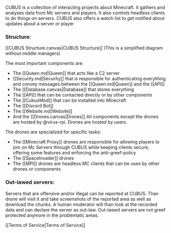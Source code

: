 
CUBUS is a collection of interacting projects about Minecraft.
It gathers and analyses data from Mc servers and players. It also controls headless clients to do things on servers.  CUBUS also offers a watch list to get notified about updates about a server or player 

### __Structure__: 
[[CUBUS Structure.canvas|CUBUS Structure]] (This is a simplified diagram without middle managers)

The most important components are:
- The [[Queen.md|Queen]] that acts like a C2 server
- [[Security.md|Security]] that is responsible for authenticating everything and convey messages between the [[Queen.md|Queen]] and the [[API]]
- The [[Database.canvas|Database]] that stores everything
- The [[API]] that can be contacted directly or by other components
- The [[CubusMod]] that can be installed into Minecraft
- The [[Discord Bot]]
- The [[Website.md|Website]]
- And the [[Drones.canvas|Drones]]
All components except the drones are hosted by @virus-rpi. Drones are hosted by users.

The drones are specialized for specific tasks:
- The [[Minecraft Proxy]] drones are responsible for allowing players to join on Mc Servers through CUBUS while keeping clients secure, offering some features and enforcing the anti-greef-policy
- The [[SpaceInvader]] drones
-  The [[MPI]] drones are headless MC clients that can be uses by other drones or components

### __Out-lawed servers:__
Servers that are offensive and/or illegal can be reported at CUBUS. Than  drone will visit it and take screenshots of the reported area as well as download the chunks. A human moderator will than look at the recorded data and can declare the server as out-law. Out-lawed servers are not greef protected anymore in the problematic areas.


[[Terms of Service|Terms of Service]]